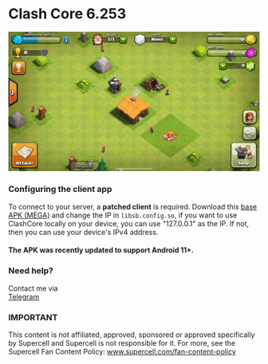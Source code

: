 # Clash Core 6.253

![Screenshot](ScreenShot.jpeg) 

### Configuring the client app
To connect to your server, a **patched client** is required. 
Download this [base APK (MEGA)](https://mega.nz/file/UKdiGaTZ#yi-bNXX24-YEmpZgsAQcwlAZaaVo_1ef9xWeaezWehI) and change the IP in `libsb.config.so`, if you want to use ClashCore locally on your device, you can use "127.0.0.1" as the IP. If not, then you can use your device's IPv4 address. 

#### The APK was recently updated to support Android 11+.

### Need help?
Contact me via  
[Telegram](https://t.me/MEMozki)

### IMPORTANT
This content is not affiliated, approved, sponsored or approved specifically by Supercell and Supercell is not responsible for it. For more, see the Supercell Fan Content Policy: www.supercell.com/fan-content-policy
